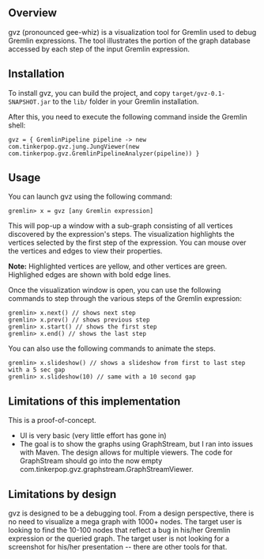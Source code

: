 ## Overview

gvz (pronounced gee-whiz) is a visualization tool for Gremlin used to debug Gremlin expressions. The tool illustrates the portion of the graph database accessed by each step of the input Gremlin expression. 

## Installation

To install gvz, you can build the project, and copy `target/gvz-0.1-SNAPSHOT.jar` to the `lib/` folder in your Gremlin installation. 

After this, you need to execute the following command inside the Gremlin shell:

```
gvz = { GremlinPipeline pipeline -> new com.tinkerpop.gvz.jung.JungViewer(new com.tinkerpop.gvz.GremlinPipelineAnalyzer(pipeline)) }
```

## Usage

You can launch gvz using the following command:

```
gremlin> x = gvz [any Gremlin expression]
```

This will pop-up a window with a sub-graph consisting of all vertices discovered by the expression's steps. The visualization highlights the vertices selected by the first step of the expression. You can mouse over the vertices and edges to view their properties. 

**Note:** Highlighted vertices are yellow, and other vertices are green. Highlighed edges are shown with bold edge lines. 

Once the visualization window is open, you can use the following commands to step through the various steps of the Gremlin expression:

```
gremlin> x.next() // shows next step
gremlin> x.prev() // shows previous step
gremlin> x.start() // shows the first step
gremlin> x.end() // shows the last step
```

You can also use the following commands to animate the steps. 

```
gremlin> x.slideshow() // shows a slideshow from first to last step with a 5 sec gap
gremlin> x.slideshow(10) // same with a 10 second gap
```

## Limitations of this implementation

This is a proof-of-concept. 

- UI is very basic (very little effort has gone in)
- The goal is to show the graphs using GraphStream, but I ran into issues with Maven. The design allows for multiple viewers. The code for GraphStream should go into the now empty com.tinkerpop.gvz.graphstream.GraphStreamViewer. 

## Limitations by design

gvz is designed to be a debugging tool. From a design perspective, there is no need to visualize a mega graph with 1000+ nodes. The target user is looking to find the 10-100 nodes that reflect a bug in his/her Gremlin expression or the queried graph. The target user is not looking for a screenshot for his/her presentation -- there are other tools for that. 
